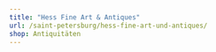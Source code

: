 ```yaml
---
title: "Hess Fine Art & Antiques"
url: /saint-petersburg/hess-fine-art-und-antiques/
shop: Antiquitäten
---
```


